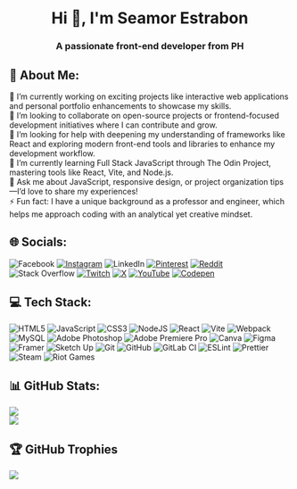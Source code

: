 <h1 align="center">Hi 👋, I'm Seamor Estrabon</h1>
<h3 align="center">A passionate front-end developer from PH</h3>

## 💫 About Me:

🔭 I’m currently working on exciting projects like interactive web applications and personal portfolio enhancements to showcase my skills.<br>👯 I’m looking to collaborate on open-source projects or frontend-focused development initiatives where I can contribute and grow.<br>🤝 I’m looking for help with deepening my understanding of frameworks like React and exploring modern front-end tools and libraries to enhance my development workflow.<br>🌱 I’m currently learning Full Stack JavaScript through The Odin Project, mastering tools like React, Vite, and Node.js.<br>💬 Ask me about JavaScript, responsive design, or project organization tips—I’d love to share my experiences!<br>⚡ Fun fact: I have a unique background as a professor and engineer, which helps me approach coding with an analytical yet creative mindset.


## 🌐 Socials:
![Facebook](https://img.shields.io/badge/Facebook-%231877F2.svg?logo=Facebook&logoColor=white) [![Instagram](https://img.shields.io/badge/Instagram-%23E4405F.svg?logo=Instagram&logoColor=white)](https://instagram.com/@cee_noquera) ![LinkedIn](https://img.shields.io/badge/LinkedIn-%230077B5.svg?logo=linkedin&logoColor=white) [![Pinterest](https://img.shields.io/badge/Pinterest-%23E60023.svg?logo=Pinterest&logoColor=white)](https://pinterest.com/seamorestrabon) [![Reddit](https://img.shields.io/badge/Reddit-%23FF4500.svg?logo=Reddit&logoColor=white)](https://reddit.com/user/u/Ok-Roof-405) ![Stack Overflow](https://img.shields.io/badge/-Stackoverflow-FE7A16?logo=stack-overflow&logoColor=white) [![Twitch](https://img.shields.io/badge/Twitch-%239146FF.svg?logo=Twitch&logoColor=white)](https://twitch.tv/ceez_11) [![X](https://img.shields.io/badge/X-black.svg?logo=X&logoColor=white)](https://x.com/@Seeeeaz) [![YouTube](https://img.shields.io/badge/YouTube-%23FF0000.svg?logo=YouTube&logoColor=white)](https://youtube.com/@@seamorestrabon6298) [![Codepen](https://img.shields.io/badge/Codepen-000000?style=for-the-badge&logo=codepen&logoColor=white)](https://codepen.io/@CeeZ11) 

## 💻 Tech Stack:
![HTML5](https://img.shields.io/badge/html5-%23E34F26.svg?style=for-the-badge&logo=html5&logoColor=white) ![JavaScript](https://img.shields.io/badge/javascript-%23323330.svg?style=for-the-badge&logo=javascript&logoColor=%23F7DF1E) ![CSS3](https://img.shields.io/badge/css3-%231572B6.svg?style=for-the-badge&logo=css3&logoColor=white) ![NodeJS](https://img.shields.io/badge/node.js-6DA55F?style=for-the-badge&logo=node.js&logoColor=white) ![React](https://img.shields.io/badge/react-%2320232a.svg?style=for-the-badge&logo=react&logoColor=%2361DAFB) ![Vite](https://img.shields.io/badge/vite-%23646CFF.svg?style=for-the-badge&logo=vite&logoColor=white) ![Webpack](https://img.shields.io/badge/webpack-%238DD6F9.svg?style=for-the-badge&logo=webpack&logoColor=black) ![MySQL](https://img.shields.io/badge/mysql-4479A1.svg?style=for-the-badge&logo=mysql&logoColor=white) ![Adobe Photoshop](https://img.shields.io/badge/adobe%20photoshop-%2331A8FF.svg?style=for-the-badge&logo=adobe%20photoshop&logoColor=white) ![Adobe Premiere Pro](https://img.shields.io/badge/Adobe%20Premiere%20Pro-9999FF.svg?style=for-the-badge&logo=Adobe%20Premiere%20Pro&logoColor=white) ![Canva](https://img.shields.io/badge/Canva-%2300C4CC.svg?style=for-the-badge&logo=Canva&logoColor=white) ![Figma](https://img.shields.io/badge/figma-%23F24E1E.svg?style=for-the-badge&logo=figma&logoColor=white) ![Framer](https://img.shields.io/badge/Framer-black?style=for-the-badge&logo=framer&logoColor=blue) ![Sketch Up](https://img.shields.io/badge/SketchUp-005F9E?style=for-the-badge&logo=sketchup&logoColor=white) ![Git](https://img.shields.io/badge/git-%23F05033.svg?style=for-the-badge&logo=git&logoColor=white) ![GitHub](https://img.shields.io/badge/github-%23121011.svg?style=for-the-badge&logo=github&logoColor=white) ![GitLab CI](https://img.shields.io/badge/gitlab%20CI-%23181717.svg?style=for-the-badge&logo=gitlab&logoColor=white) ![ESLint](https://img.shields.io/badge/ESLint-4B3263?style=for-the-badge&logo=eslint&logoColor=white) ![Prettier](https://img.shields.io/badge/prettier-%23F7B93E.svg?style=for-the-badge&logo=prettier&logoColor=black) ![Steam](https://img.shields.io/badge/steam-%23000000.svg?style=for-the-badge&logo=steam&logoColor=white) ![Riot Games](https://img.shields.io/badge/riotgames-D32936.svg?style=for-the-badge&logo=riotgames&logoColor=white)
## 📊 GitHub Stats:
![](https://github-readme-stats.vercel.app/api?username=CeeZ-11&theme=dark&hide_border=false&include_all_commits=false&count_private=false)<br/>
![](https://github-readme-stats.vercel.app/api/top-langs/?username=CeeZ-11&theme=dark&hide_border=false&include_all_commits=false&count_private=false&layout=compact)

## 🏆 GitHub Trophies
![](https://github-profile-trophy.vercel.app/?username=CeeZ-11&theme=radical&no-frame=false&no-bg=true&margin-w=4)

<!-- Proudly created with GPRM ( https://gprm.itsvg.in ) -->
